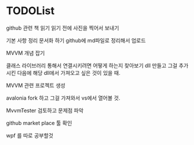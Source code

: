 # TODOList

github 관련 책 읽기
읽기 전에 사진을 찍어서 보내기

기본 사항 정리 문서화 하기
github에 md파일로 정리해서 업로드

MVVM 개념 잡기

클래스 라이브러리 통해서 연결시키려면 어떻게 하는지 찾아보기
 dll  만들고 그걸 추가시킨 다음에 해당 dll에서 가져오고 싶은 것이 있을 때.



MVVM 관련 프로젝트 생성

avalonia fork 하고 그걸 가져와서 vs에서 열어볼 것.

MvvmTester 검토하고 문제점 파악

github market place 툴 확인

wpf 를 따로 공부할것
